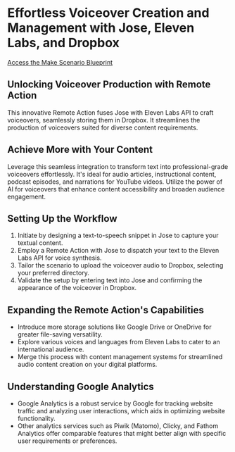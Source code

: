 Effortless Voiceover Creation and Management with Jose, Eleven Labs, and Dropbox
==================

[Access the Make Scenario Blueprint](#)

Unlocking Voiceover Production with Remote Action
------------------------------------------------

This innovative Remote Action fuses Jose with Eleven Labs API to craft voiceovers, seamlessly storing them in Dropbox. It streamlines the production of voiceovers suited for diverse content requirements.

Achieve More with Your Content
------------------------------

Leverage this seamless integration to transform text into professional-grade voiceovers effortlessly. It's ideal for audio articles, instructional content, podcast episodes, and narrations for YouTube videos. Utilize the power of AI for voiceovers that enhance content accessibility and broaden audience engagement.

Setting Up the Workflow
-----------------------

1.  Initiate by designing a text-to-speech snippet in Jose to capture your textual content.
2.  Employ a Remote Action with Jose to dispatch your text to the Eleven Labs API for voice synthesis.
3.  Tailor the scenario to upload the voiceover audio to Dropbox, selecting your preferred directory.
4.  Validate the setup by entering text into Jose and confirming the appearance of the voiceover in Dropbox.

Expanding the Remote Action's Capabilities
--------------------------------

*   Introduce more storage solutions like Google Drive or OneDrive for greater file-saving versatility.
*   Explore various voices and languages from Eleven Labs to cater to an international audience.
*   Merge this process with content management systems for streamlined audio content creation on your digital platforms.

Understanding Google Analytics
------------------------------

*   Google Analytics is a robust service by Google for tracking website traffic and analyzing user interactions, which aids in optimizing website functionality.
*   Other analytics services such as Piwik (Matomo), Clicky, and Fathom Analytics offer comparable features that might better align with specific user requirements or preferences.
